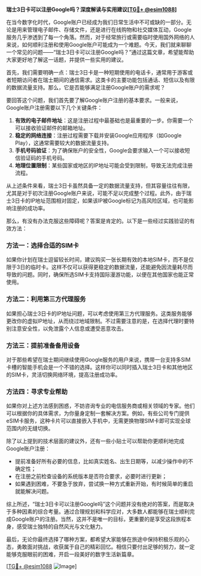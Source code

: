 **瑞士3日卡可以注册Google吗？深度解读与实用建议[[TG💪+ @esim1088](https://t.me/s/esim1088)]**

在当今数字化时代，Google账户已经成为我们日常生活中不可或缺的一部分。无论是用来管理电子邮件、存储文件，还是进行在线购物和社交媒体互动，Google服务几乎渗透到了每一个角落。然而，对于经常旅行或需要临时使用国外网络的人来说，如何顺利注册和使用Google账户可能成为一个难题。今天，我们就来聊聊一个常见的问题——“瑞士3日卡可以注册Google吗？”通过这篇文章，希望能帮助大家更好地了解这一话题，并提供一些实用的建议。

首先，我们需要明确一点：瑞士3日卡是一种短期使用的电话卡，通常用于游客或者短期访问者在瑞士期间的通信需求。这类卡的主要功能包括通话、短信以及有限的数据流量支持。那么，它是否能够满足注册Google账户的需求呢？

要回答这个问题，我们首先要了解Google账户注册的基本要求。一般来说，Google账户注册需要以下几个关键条件：

1. **有效的电子邮件地址**：这是注册过程中最基础也是最重要的一步。你需要一个可以接收验证邮件的邮箱地址。
2. **稳定的网络连接**：注册过程需要下载并安装Google应用程序（如Google Play），这通常需要较大的数据流量支持。
3. **手机号码验证**：为了确保账户的安全性，Google会要求输入一个可以接收短信验证码的手机号码。
4. **地理位置限制**：某些国家或地区的IP地址可能会受到限制，导致无法完成注册流程。

从上述条件来看，瑞士3日卡虽然具备一定的数据流量支持，但其容量往往有限，尤其是对于初次注册Google账户来说，可能不足以完成整个过程。此外，由于瑞士3日卡的IP地址范围相对固定，如果该IP被Google标记为高风险区域，也可能影响注册的成功率。

那么，有没有办法克服这些障碍呢？答案是肯定的。以下是一些经过实践验证的有效方法：

### 方法一：选择合适的SIM卡
如果你计划在瑞士逗留较长时间，建议购买一张长期有效的本地SIM卡，而不是仅限于3日的临时卡。这样不仅可以获得更稳定的数据流量，还能避免因流量耗尽而导致的问题。同时，确保所选SIM卡支持国际漫游功能，以便在其他国家也能正常使用。

### 方法二：利用第三方代理服务
如果担心瑞士3日卡的IP地址问题，可以考虑使用第三方代理服务。这类服务能够更改你的虚拟IP地址，从而绕过地域限制。不过需要注意的是，在选择代理时要特别注意安全性，以免泄露个人信息或遭受恶意攻击。

### 方法三：提前准备备用设备
对于那些希望在瑞士期间继续使用Google服务的用户来说，携带一台支持多SIM卡槽的智能手机会是一个不错的选择。这样你可以同时插入瑞士3日卡和其他地区的SIM卡，灵活切换网络环境，提高注册成功率。

### 方法四：寻求专业帮助
如果你对上述方法感到困惑，不妨咨询专业的电信服务商或相关领域的专家。他们可以根据你的具体需求，为你量身定制一套解决方案。例如，有些公司专门提供eSIM卡服务，这种卡片可以直接嵌入手机中，无需更换物理SIM卡即可实现全球范围内的无缝切换。

除了以上提到的技术层面的建议外，还有一些小贴士可以帮助你更顺利地完成Google账户注册：

- 提前准备好所有必要的信息，比如真实姓名、出生日期等，以减少操作中的不确定性；
- 在注册之前检查设备的系统版本是否符合要求，必要时进行更新；
- 如果遇到困难，不要急于放弃，尝试换一种方式重新开始，有时候简单的重启就能解决问题。

综上所述，“瑞士3日卡可以注册Google吗”这个问题并没有绝对的答案，而是取决于多种因素的综合考量。通过合理规划和科学应对，大多数人都能够在瑞士顺利完成Google账户的注册。当然，这并不是唯一的目标，更重要的是享受这段旅程本身，感受瑞士独特的自然风光与文化魅力。

最后，无论你最终选择了哪种方案，都希望大家能够在旅途中保持积极乐观的心态，勇敢面对挑战，收获属于自己的精彩回忆。相信只要付出足够的努力，就一定能够克服眼前的困难，开启一段美好的数字生活新篇章。

[[TG💪+ @esim1088](https://t.me/s/esim1088) ![Image](https://i.postimg.cc/4NQfJmqS/Snipaste-2025-05-13-00-14-12.png)]